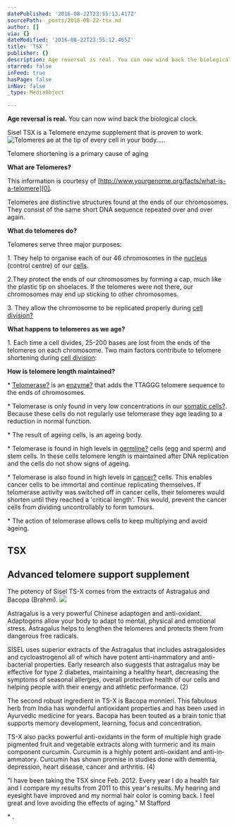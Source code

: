 ```yaml
---
datePublished: '2016-08-22T23:55:13.417Z'
sourcePath: _posts/2016-08-22-tsx.md
author: []
via: {}
dateModified: '2016-08-22T23:55:12.465Z'
title: 'TSX '
publisher: {}
description: Age reversal is real. You can now wind back the biological clock.
starred: false
inFeed: true
hasPage: false
inNav: false
_type: MediaObject

---
```

**Age reversal is real.** You can now wind back the biological clock.

Sisel TSX is a Telomere enzyme supplement that is proven to work.
![Telomeres ae at the tip of every cell in your body.....](https://the-grid-user-content.s3-us-west-2.amazonaws.com/58c87243-8504-4f3d-8ad5-005ccf951d9a.png)

Telomere shortening is a primary cause of aging

**What are Telomeres?**

This information is courtesy of [http://www.yourgenome.org/facts/what-is-a-telomere][0].

Telomeres are distinctive structures found at the ends of our chromosomes. They consist of the same short DNA sequence repeated over and over again.

**What do telomeres do?**

Telomeres serve three major purposes:

1\. They help to organise each of our 46 chromosomes in the [nucleus][1] (control centre) of our [cells][2].

2.They protect the ends of our chromosomes by forming a cap, much like the plastic tip on shoelaces. If the telomeres were not there, our chromosomes may end up sticking to other chromosomes.

3\. They allow the chromosome to be replicated properly during [cell division?][3]

**What happens to telomeres as we age?**

1\. Each time a cell divides, 25-200 bases are lost from the ends of the telomeres on each chromosome. Two main factors contribute to telomere shortening during [cell division][3]:

**How is telomere length maintained?**

\* [Telomerase?][4] is an [enzyme?][5] that adds the TTAGGG telomere sequence to the ends of chromosomes.

\* Telomerase is only found in very low concentrations in our [somatic cells?][6]. Because these cells do not regularly use telomerase they age leading to a reduction in normal function.

\* The result of ageing cells, is an ageing body.

\* Telomerase is found in high levels in [germline?][7] cells (egg and sperm) and stem cells. In these cells telomere length is maintained after DNA replication and the cells do not show signs of ageing.

\* Telomerase is also found in high levels in [cancer?][8] cells. This enables cancer cells to be immortal and continue replicating themselves. If telomerase activity was switched off in cancer cells, their telomeres would shorten until they reached a 'critical length'. This would, prevent the cancer cells from dividing uncontrollably to form tumours.

\* The action of telomerase allows cells to keep multiplying and avoid ageing.

## TSX 

## Advanced telomere support supplement

The potency of Sisel TS-X comes from the extracts of Astragalus and Bacopa (Brahmi).
![](https://s3-us-west-2.amazonaws.com/the-grid-img/p/d1ca8ef9e6929c69b57978caee79d2c69a7aac41.png)

Astragalus is a very powerful Chinese adaptogen and anti-oxidant. Adaptogens allow your body to adapt to mental, physical and emotional stress. Astragalus helps to lengthen the telomeres and protects them from dangerous free radicals.

SISEL uses superior extracts of the Astragalus that includes astragalosides and cycloastrogenol all of which have potent anti-in­ammatory and anti-bacterial properties. Early research also suggests that astragalus may be effective for type 2 diabetes, maintaining a healthy heart, decreasing the symptoms of seasonal allergies, overall protective health of our cells and helping people with their energy and athletic performance. (2)

The second robust ingredient in TS-X is Bacopa monnieri. This fabulous herb from India has wonderful antioxidant properties and has been used in Ayurvedic medicine for years. Bacopa has been touted as a brain tonic that supports memory development, learning, focus and concentration.

TS-X also packs powerful anti-oxidants in the form of multiple high grade pigmented fruit and vegetable extracts along with turmeric and its main component curcumin. Curcumin is a highly potent anti-oxidant and anti-in­ammatory. Curcumin has shown promise in studies done with dementia, depression, heart disease, cancer and arthritis. (4)

"I have been taking the TSX since Feb. 2012\. Every year I do a health fair and I compare my results from 2011 to this year's results. My hearing and eyesight have improved and my normal hair color is coming back. I feel great and love avoiding the effects of aging." M Stafford

\* .

[0]: http://www.yourgenome.org/facts/what-is-a-telomere
[1]: javascript:void(%22Click%20to%20expand%20this%20glossary%20term%22) "A structure at the centre of all eukaryotic cells that contains the genome and acts as the ‘control room’ for the cell."
[2]: javascript:void(%22Click%20to%20expand%20this%20glossary%20term%22) "The basic structural, functional, biological unit of all living organisms. Cells provide structure for the body, take in nutrients from food and carry out the important day-to-day functions for life."
[3]: javascript:void(%22Click%20to%20expand%20this%20glossary%20term%22) "When one cell splits into two daughter cells, each containing the same genetic material."
[4]: javascript:void(%22Click%20to%20expand%20this%20glossary%20term%22) "This is an enzyme that adds the DNA sequence repeat TTAGGG, also known as telomeres, to the ends of chromosomes."
[5]: javascript:void(%22Click%20to%20expand%20this%20glossary%20term%22) "Biological molecules, usually proteins that are responsible for thousands of metabolic processes essential to life."
[6]: javascript:void(%22Click%20to%20expand%20this%20glossary%20term%22) "Any cell forming the body of an organism. Includes all cells except the sex cells/germ cells."
[7]: javascript:void(%22Click%20to%20expand%20this%20glossary%20term%22) "The genetic material being passed from generation to generation through the germ cells (sperm and egg)."
[8]: javascript:void(%22Click%20to%20expand%20this%20glossary%20term%22) "A common genetic disease caused by mutations in our DNA that lead to uncontrolled cell proliferation and the formation of a tumour."